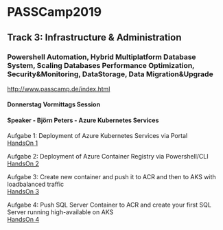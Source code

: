 # PASSCamp2019
## Track 3: Infrastructure & Administration
### Powershell Automation, Hybrid Multiplatform Database System, Scaling Databases Performance Optimization, Security&Monitoring, DataStorage, Data Migration&Upgrade

http://www.passcamp.de/index.html

#### Donnerstag Vormittags Session
#### Speaker - Björn Peters - Azure Kubernetes Services

Aufgabe 1:
Deployment of Azure Kubernetes Services via Portal<br>
[HandsOn 1](https://github.com/sql-aus-hh/PASSCamp2019/blob/master/HandsOn-1.md)

Aufgabe 2:
Deployment of Azure Container Registry via Powershell/CLI<br>
[HandsOn 2](https://github.com/sql-aus-hh/PASSCamp2019/blob/master/HandsOn-2.md)

Aufgabe 3:
Create new container and push it to ACR and then to AKS with loadbalanced traffic<br>
[HandsOn 3](https://github.com/sql-aus-hh/PASSCamp2019/blob/master/HandsOn-3.md)

Aufgabe 4:
Push SQL Server Container to ACR and create your first SQL Server running high-available on AKS<br>
[HandsOn 4](https://github.com/sql-aus-hh/PASSCamp2019/blob/master/HandsOn-4.md)
